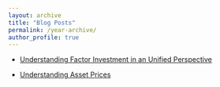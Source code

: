 ```yaml
---
layout: archive
title: "Blog Posts"
permalink: /year-archive/
author_profile: true
---
```


* [Understanding Factor Investment in an Unified Perspective](https://github.com/Cynthia-XinyuWang.github.io/assets/UnderstandingFactorInvestmentinanUnifiedPerspective.md) 

* [Understanding Asset Prices](https://github.com/Cynthia-XinyuWang.github.io/assets/UnderstandingAssetprices.md) 
